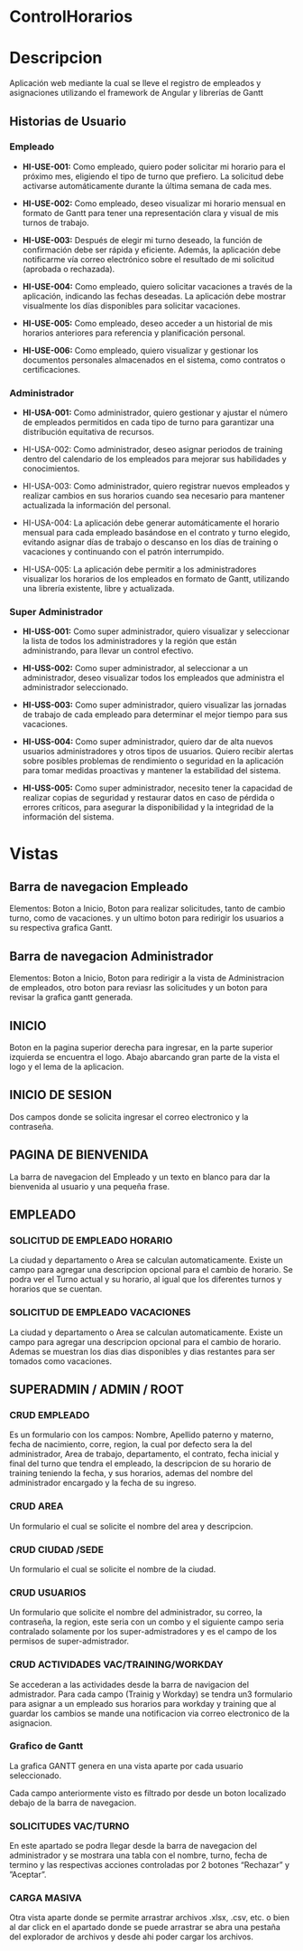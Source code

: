 # ControlHorarios

# Descripcion
Aplicación web mediante la cual se lleve el registro de empleados y asignaciones utilizando el framework de Angular y librerías de Gantt
## Historias de Usuario 
### Empleado

- **HI-USE-001:** Como empleado, quiero poder solicitar mi horario para el próximo mes, eligiendo el tipo de turno que prefiero. La solicitud debe activarse automáticamente durante la última semana de cada mes.

- **HI-USE-002:** Como empleado, deseo visualizar mi horario mensual en formato de Gantt para tener una representación clara y visual de mis turnos de trabajo.

- **HI-USE-003:** Después de elegir mi turno deseado, la función de confirmación debe ser rápida y eficiente. Además, la aplicación debe notificarme vía correo electrónico sobre el resultado de mi solicitud (aprobada o rechazada).

- **HI-USE-004:** Como empleado, quiero solicitar vacaciones a través de la aplicación, indicando las fechas deseadas. La aplicación debe mostrar visualmente los días disponibles para solicitar vacaciones.

- **HI-USE-005:** Como empleado, deseo acceder a un historial de mis horarios anteriores para referencia y planificación personal.

- **HI-USE-006:** Como empleado, quiero visualizar y gestionar los documentos personales almacenados en el sistema, como contratos o certificaciones.

### Administrador

- **HI-USA-001:** Como administrador, quiero gestionar y ajustar el número de empleados permitidos en cada tipo de turno para garantizar una distribución equitativa de recursos.

- HI-USA-002: Como administrador, deseo asignar periodos de training dentro del calendario de los empleados para mejorar sus habilidades y conocimientos.

- HI-USA-003: Como administrador, quiero registrar nuevos empleados y realizar cambios en sus horarios cuando sea necesario para mantener actualizada la información del personal.

- HI-USA-004: La aplicación debe generar automáticamente el horario mensual para cada empleado basándose en el contrato y turno elegido, evitando asignar días de trabajo o descanso en los días de training o vacaciones y continuando con el patrón interrumpido.

- HI-USA-005: La aplicación debe permitir a los administradores visualizar los horarios de los empleados en formato de Gantt, utilizando una librería existente, libre y actualizada.

### Super Administrador

- **HI-USS-001:** Como super administrador, quiero visualizar y seleccionar la lista de todos los administradores y la región que están administrando, para llevar un control efectivo.

- **HI-USS-002:** Como super administrador, al seleccionar a un administrador, deseo visualizar todos los empleados que administra el administrador seleccionado.

- **HI-USS-003:** Como super administrador, quiero visualizar las jornadas de trabajo de cada empleado para determinar el mejor tiempo para sus vacaciones.

- **HI-USS-004:** Como super administrador, quiero dar de alta nuevos usuarios administradores y otros tipos de usuarios. Quiero recibir alertas sobre posibles problemas de rendimiento o seguridad en la aplicación para tomar medidas proactivas y mantener la estabilidad del sistema.

- **HI-USS-005:** Como super administrador, necesito tener la capacidad de realizar copias de seguridad y restaurar datos en caso de pérdida o errores críticos, para asegurar la disponibilidad y la integridad de la información del sistema.

# Vistas

## Barra de navegacion Empleado

Elementos:  Boton a Inicio, Boton para realizar solicitudes, tanto de cambio turno, como de vacaciones. y un ultimo boton para redirigir los usuarios a su respectiva grafica Gantt.

## Barra de navegacion Administrador

Elementos: Boton a Inicio, Boton para redirigir a la vista de Administracion de empleados, otro boton para reviasr las solicitudes y un boton para revisar la grafica gantt generada.

## INICIO

Boton en la pagina superior derecha para ingresar, en la parte superior izquierda se encuentra el logo. Abajo abarcando gran parte de la vista el logo y el lema de la aplicacion.

## INICIO DE SESION

Dos campos donde se solicita ingresar el correo electronico y la contraseña. 

## PAGINA DE BIENVENIDA

La barra de navegacion del Empleado y un texto en blanco para dar la bienvenida al usuario y una pequeña frase.

## EMPLEADO

### SOLICITUD DE EMPLEADO HORARIO 

La ciudad y departamento o Area se calculan automaticamente. Existe un campo para agregar una descripcion opcional para el cambio de horario. Se podra ver el Turno actual y su horario, al igual que los diferentes turnos y horarios que se cuentan.

### SOLICITUD DE EMPLEADO VACACIONES 

La ciudad y departamento o Area se calculan automaticamente. Existe un campo para agregar una descripcion opcional para el cambio de horario. Ademas se muestran los dias dias disponibles y dias restantes para ser tomados como vacaciones.

## SUPERADMIN / ADMIN / ROOT

### CRUD EMPLEADO 

Es un formulario con los campos: Nombre, Apellido paterno y materno, fecha de nacimiento, corre, region, la cual por defecto sera la del administrador, Area de trabajo, departamento, el contrato, fecha inicial y final del turno que tendra el empleado, la descripcion de su horario de training teniendo la fecha, y sus horarios, ademas del nombre del administrador encargado y la fecha de su ingreso.

### CRUD AREA 

Un formulario el cual se solicite el nombre del area y descripcion. 

### CRUD CIUDAD /SEDE 

Un formulario el cual se solicite el nombre de la ciudad.

### CRUD USUARIOS

Un formulario que solicite el nombre del administrador, su correo, la contraseña, la region, este seria con un combo y el siguiente campo seria contralado solamente por los super-admistradores y es el campo de los permisos de super-admistrador.

### CRUD ACTIVIDADES VAC/TRAINING/WORKDAY 
Se accederan a las actividades desde la barra de navigacion del admistrador. Para cada campo (Trainig y Workday) se tendra un3                                                                                                                  formulario para asignar a un empleado sus horarios para workday y training que al guardar los cambios se mande una notificacion via correo electronico de la asignacion.

### Grafico de Gantt

La grafica GANTT genera en una vista aparte por cada usuario seleccionado.

Cada campo anteriormente visto es filtrado por desde un boton localizado debajo de la barra de navegacion. 

### SOLICITUDES VAC/TURNO 

En este apartado se podra llegar desde la barra de navegacion del administrador y se mostrara una tabla con el nombre, turno, fecha de termino y las respectivas acciones controladas por 2 botones “Rechazar” y ”Aceptar”.

### CARGA MASIVA 

Otra vista aparte donde se permite arrastrar archivos .xlsx, .csv, etc. o bien al dar click en el apartado donde se puede arrastrar se abra una pestaña del explorador de archivos y desde ahi poder cargar los archivos.
